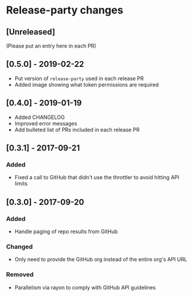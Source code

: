 # Release-party changes

## [Unreleased]

(Please put an entry here in each PR)

## [0.5.0] - 2019-02-22
- Put version of `release-party` used in each release PR
- Added image showing what token permissions are required

## [0.4.0] - 2019-01-19
- Added CHANGELOG
- Improved error messages
- Add bulleted list of PRs included in each release PR

## [0.3.1] - 2017-09-21

### Added
- Fixed a call to GitHub that didn't use the throttler to avoid hitting API limits

## [0.3.0] - 2017-09-20

### Added
- Handle paging of repo results from GitHub

### Changed
- Only need to provide the GitHub org instead of the entire org's API URL

### Removed
- Parallelism via rayon to comply with GitHub API guidelines